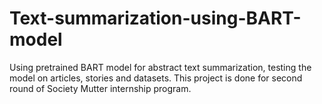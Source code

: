 # Text-summarization-using-BART-model
Using pretrained BART model for abstract text summarization, testing the model on articles, stories and datasets.
This project is done for second round of Society Mutter internship program.
